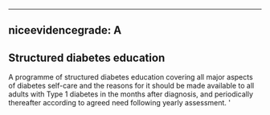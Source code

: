 
---
niceevidencegrade: A
---

## Structured diabetes education
A programme of structured diabetes education covering all major aspects of diabetes self-care and the reasons for it should be made available to all adults with Type 1 diabetes in the months after diagnosis, and periodically thereafter according to agreed need following yearly assessment.
'


